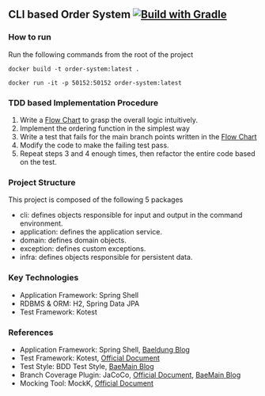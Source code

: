 ## CLI based Order System [![Build with Gradle](https://github.com/MJbae/order-system/actions/workflows/ci-script.yml/badge.svg)](https://github.com/MJbae/order-system/actions/workflows/ci-script.yml)

### How to run
Run the following commands from the root of the project
```shell
docker build -t order-system:latest .
```
```shell
docker run -it -p 50152:50152 order-system:latest
```

### TDD based Implementation Procedure
1. Write a [Flow Chart](https://github.com/MJbae/order-system/wiki/Flow-Cart) to grasp the overall logic intuitively.
2. Implement the ordering function in the simplest way
3. Write a test that fails for the main branch points written in the [Flow Chart](https://github.com/MJbae/order-system/wiki/Flow-Cart)
4. Modify the code to make the failing test pass.
5. Repeat steps 3 and 4 enough times, then refactor the entire code based on the test.

### Project Structure
This project is composed of the following 5 packages
* cli: defines objects responsible for input and output in the command environment.
* application: defines the application service.
* domain: defines domain objects.
* exception: defines custom exceptions.
* infra: defines objects responsible for persistent data.

### Key Technologies
* Application Framework: Spring Shell
* RDBMS & ORM: H2, Spring Data JPA
* Test Framework: Kotest

### References
* Application Framework: Spring Shell, [Baeldung Blog](https://www.baeldung.com/spring-shell-cli)
* Test Framework: Kotest, [Official Document](https://kotest.io/)
* Test Style: BDD Test Style, [BaeMain Blog](https://techblog.woowahan.com/5825/)
* Branch Coverage Plugin: JaCoCo, [Official Document](https://docs.gradle.org/7.4.2/userguide/jacoco_plugin.html), [BaeMain Blog](https://techblog.woowahan.com/2661/)
* Mocking Tool: MockK, [Official Document](https://mockk.io/)
